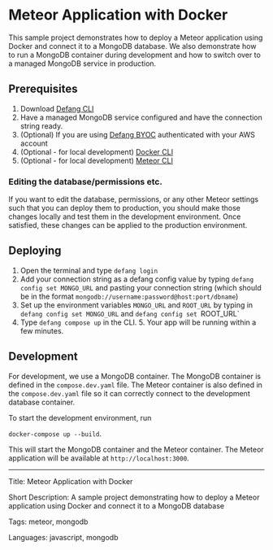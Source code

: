 # Meteor Application with Docker

This sample project demonstrates how to deploy a Meteor application using Docker and connect it to a MongoDB database. We also demonstrate how to run a MongoDB container during development and how to switch over to a managed MongoDB service in production.

## Prerequisites

1. Download [Defang CLI](https://github.com/DefangLabs/defang)
2. Have a managed MongoDB service configured and have the connection string ready.
3. (Optional) If you are using [Defang BYOC](https://docs.aws.amazon.com/cli/latest/userguide/cli-chap-configure.html) authenticated with your AWS account
4. (Optional - for local development) [Docker CLI](https://docs.docker.com/engine/install/)
5. (Optional - for local development) [Meteor CLI](https://docs.meteor.com/install.html)

### Editing the database/permissions etc.

If you want to edit the database, permissions, or any other Meteor settings such that you can deploy them to production, you should make those changes locally and test them in the development environment. Once satisfied, these changes can be applied to the production environment.

## Deploying

1. Open the terminal and type `defang login`
2. Add your connection string as a defang config value by typing `defang config set MONGO_URL` and pasting your connection string (which should be in the format `mongodb://username:password@host:port/dbname`)
3. Set up the environment variables `MONGO_URL` and `ROOT_URL` by typing in `defang config set MONGO_URL` and `defang config set `ROOT_URL`
4. Type `defang compose up` in the CLI. 5. Your app will be running within a few minutes.

## Development

For development, we use a MongoDB container. The MongoDB container is defined in the `compose.dev.yaml` file. The Meteor container is also defined in the `compose.dev.yaml` file so it can correctly connect to the development database container.

To start the development environment, run

`docker-compose up --build`.

This will start the MongoDB container and the Meteor container. The Meteor application will be available at `http://localhost:3000`.

---

Title: Meteor Application with Docker

Short Description: A sample project demonstrating how to deploy a Meteor application using Docker and connect it to a MongoDB database

Tags: meteor, mongodb

Languages: javascript, mongodb
